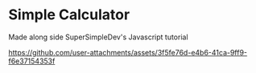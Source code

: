 <h1>Simple Calculator</h1>
Made along side SuperSimpleDev's Javascript tutorial


https://github.com/user-attachments/assets/3f5fe76d-e4b6-41ca-9ff9-f6e37154353f


